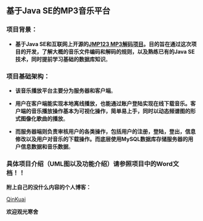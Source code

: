 ## 基于Java SE的MP3音乐平台

### 项目背景：

* **基于Java SE和互联网上开源的[JMP123 MP3解码项目](http://jmp123.sf.net/)。目的旨在通过这次项目的开发，了解大概的音乐文件编码和解码的规则，以及熟练已有的Java SE技术，同时提前学习基础的数据库知识**。

 

### 项目基础架构：

* **该音乐播放平台主要分为服务器和客户端**。

* **用户在客户端能实现本地离线播放，也能通过账户登陆实现在线下载音乐。客户端的音乐播放操作基本为可视化操作，简单易上手，同时以动态频谱图的形式图像化歌曲的播放**。

* **而服务器端则负责审核用户的各类操作，包括用户的注册，登陆，登出，信息修改以及用户对音乐的下载操作。而底层使用MySQL数据库存储服务器的用户信息数据和音乐数据**。



### 具体项目介绍（UML图以及功能介绍）请参照项目中的Word文档！！



**附上自己的没什么内容的个人博客：**

[QinKuai](https://qinkuai.github.io)

**欢迎观光寒舍**